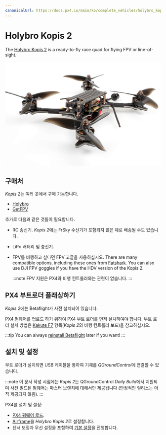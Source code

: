 ```yaml
---
canonicalUrl: https://docs.px4.io/main/ko/complete_vehicles/holybro_kopis2
---
```


# Holybro Kopis 2

The [Holybro Kopis 2](https://holybro.com/products/kopis2-hdv-free-shipping) is a ready-to-fly race quad for flying FPV or line-of-sight.

![Kopis 2](../../assets/hardware/holybro_kopis2.jpg)

## 구매처

*Kopis 2*는 여러 곳에서 구매 가능합니다.
- [Holybro](https://holybro.com/products/kopis2-hdv-free-shipping)  <!-- item code 30069, 30070 -->
- [GetFPV](https://www.getfpv.com/holybro-kopis-2-fpv-racing-drone-pnp.html)

추가로 다음과 같은 것들이 필요합니다.

- RC 송신기. *Kopis 2*에는 FrSky 수신기가 포함되지 않은 체로 배송될 수도 있습니다.
- LiPo 배터리 및 충전기.
- FPV를 비행하고 싶다면 FPV 고글을 사용하십시오. There are many compatible options, including these ones from [Fatshark](https://www.fatshark.com/product-page/dominator-v3). You can also use DJI FPV goggles if you have the HDV version of the Kopis 2.

  :::note
FPV 지원은 PX4와 비행 컨트롤러와는 관련이 없습니다.
:::

## PX4 부트로더 플래싱하기

*Kopis 2*에는 Betaflight가 사전 설치되어 있습니다.

PX4 펌웨어를 업로드 하기 위하여 PX4 부트 로더를 먼저 설치하여야 합니다. 부트 로더 설치 방법은 [Kakute F7](../flight_controller/kakutef7.md#bootloader) 항목(*Kopis 2*의 비행 컨트롤러 보드)을 참고하십시오.

:::tip
You can always [reinstall Betaflight](../advanced_config/bootloader_update_from_betaflight.md#reinstall-betaflight) later if you want!
:::

## 설치 및 설정

부트 로더가 설치되면 USB 케이블을 통하여 기체를 *QGroundControl*에 연결할 수 있습니다.

:::note
이 문서 작성 시점에는 *Kopis 2*는 QGroundControl *Daily Build*에서 지원되며 사전 빌드된 펌웨어는 마스터 브랜치에 대해서만 제공됩니다 (안정적인 릴리스는 아직 제공되지 않음).
:::

PX4를 설치 및 설정:
- [PX4 펌웨어 로드](../config/firmware.md).
- [Airframe](../config/airframe.md)을 *Holybro Kopis 2*로 설정합니다.
- 센서 보정과 무선 설정을 포함하여 [기본 설정](../config/README.md)을 진행합니다.

